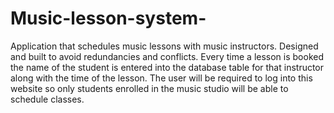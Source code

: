 # Music-lesson-system-
Application that schedules music lessons with music instructors. Designed and built to avoid redundancies and conflicts.  Every time a lesson is booked the name of the student is entered into the database table for that instructor along with the time of the lesson. The user will be required to log into this website so only students enrolled in the music studio will be able to schedule classes. 
